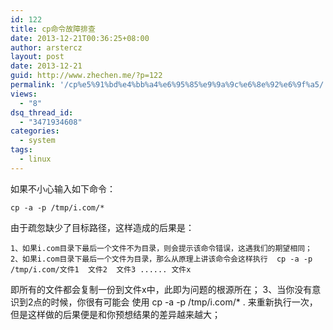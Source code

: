 ```yaml
---
id: 122
title: cp命令故障排查
date: 2013-12-21T00:36:25+08:00
author: arstercz
layout: post
date: 2013-12-21
guid: http://www.zhechen.me/?p=122
permalink: '/cp%e5%91%bd%e4%bb%a4%e6%95%85%e9%9a%9c%e6%8e%92%e6%9f%a5/'
views:
  - "8"
dsq_thread_id:
  - "3471934608"
categories:
  - system
tags:
  - linux
---
```


如果不小心输入如下命令：
```
cp -a -p /tmp/i.com/* 
```
由于疏忽缺少了目标路径，这样造成的后果是：
```
1、如果i.com目录下最后一个文件不为目录，则会提示该命令错误，这遇我们的期望相同；
2、如果i.com目录下最后一个文件为目录，那么从原理上讲该命令会这样执行  cp -a -p /tmp/i.com/文件1  文件2  文件3 ...... 文件x  
```
即所有的文件都会复制一份到文件x中，此即为问题的根源所在；
3、当你没有意识到2点的时候，你很有可能会 使用 cp -a -p /tmp/i.com/*  .   来重新执行一次，但是这样做的后果便是和你预想结果的差异越来越大；
